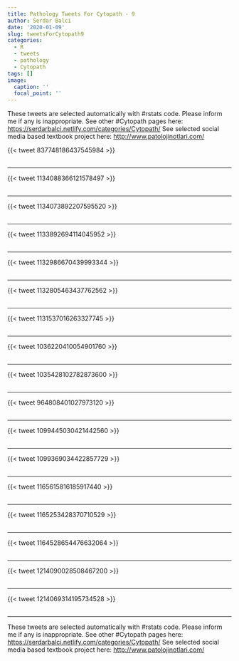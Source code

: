 ```yaml
---
title: Pathology Tweets For Cytopath - 9
author: Serdar Balci
date: '2020-01-09'
slug: tweetsForCytopath9
categories:
  - R
  - tweets
  - pathology
  - Cytopath
tags: []
image:
  caption: ''
  focal_point: ''
---
```



These tweets are selected automatically with #rstats code. Please inform me if any is inappropriate.
See other #Cytopath pages here: https://serdarbalci.netlify.com/categories/Cytopath/ 
See selected social media based textbook project here: http://www.patolojinotlari.com/

{{< tweet 837748186437545984 >}}
<br>
<br>
<hr>
{{< tweet 1134088366121578497 >}}
<br>
<br>
<hr>
{{< tweet 1134073892207595520 >}}
<br>
<br>
<hr>
{{< tweet 1133892694114045952 >}}
<br>
<br>
<hr>
{{< tweet 1132986670439993344 >}}
<br>
<br>
<hr>
{{< tweet 1132805463437762562 >}}
<br>
<br>
<hr>
{{< tweet 1131537016263327745 >}}
<br>
<br>
<hr>
{{< tweet 1036220410054901760 >}}
<br>
<br>
<hr>
{{< tweet 1035428102782873600 >}}
<br>
<br>
<hr>
{{< tweet 964808401027973120 >}}
<br>
<br>
<hr>
{{< tweet 1099445030421442560 >}}
<br>
<br>
<hr>
{{< tweet 1099369034422857729 >}}
<br>
<br>
<hr>
{{< tweet 1165615816185917440 >}}
<br>
<br>
<hr>
{{< tweet 1165253428370710529 >}}
<br>
<br>
<hr>
{{< tweet 1164528654476632064 >}}
<br>
<br>
<hr>
{{< tweet 1214090028508467200 >}}
<br>
<br>
<hr>
{{< tweet 1214069314195734528 >}}
<br>
<br>
<hr>


These tweets are selected automatically with #rstats code. Please inform me if any is inappropriate.
See other #Cytopath pages here: https://serdarbalci.netlify.com/categories/Cytopath/ 
See selected social media based textbook project here: http://www.patolojinotlari.com/
